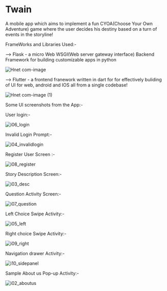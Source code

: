 # Twain
A mobile app which aims to implement a fun CYOA(Choose Your Own Adventure) game where the user decides his destiny based on a turn of events in the storyline!

FrameWorks and Libraries Used:- 

--> Flask - a micro Web WSGI(Web server gateway interface) Backend Framework for building customizable apps in python


![Hnet com-image](https://user-images.githubusercontent.com/60535124/117579716-c6a20780-b111-11eb-80a9-0657feaacb63.png)


--> Flutter - a frontend franework written in dart for for effectively buliding of UI for web, android and IOS all from a single codebase! 


![Hnet com-image (1)](https://user-images.githubusercontent.com/60535124/117579764-036dfe80-b112-11eb-8db8-723f35fdeb38.png)



Some UI screenshots from the App:- 

User login:- 

![i06_login](https://user-images.githubusercontent.com/60535124/117580091-d6bae680-b113-11eb-987d-c02afef0b843.jpg)


Invalid Login Prompt:- 


![i04_invalidlogin](https://user-images.githubusercontent.com/60535124/117580095-dd495e00-b113-11eb-88b7-d7f1f5bf8d96.jpg)


Register User Screen :- 


![i08_register](https://user-images.githubusercontent.com/60535124/117580098-e3d7d580-b113-11eb-9c9d-01ce1810cbbe.jpg)


Story Description Screen:- 


![i03_desc](https://user-images.githubusercontent.com/60535124/117580105-ea664d00-b113-11eb-8767-ba72e5a89556.jpg)


Question Activity Screen:- 


![i07_question](https://user-images.githubusercontent.com/60535124/117580109-f05c2e00-b113-11eb-8057-bdf18dfe34dd.jpg)


Left Choice Swipe Activity:- 


![i05_left](https://user-images.githubusercontent.com/60535124/117580116-f3efb500-b113-11eb-8715-19e51e8a96b4.jpg)


Right choice Swipe Activity:-


![i09_right](https://user-images.githubusercontent.com/60535124/117580118-f81bd280-b113-11eb-9e5f-c703f5237cc0.jpg)


Navigation drawer Activity:- 


![i10_sidepanel](https://user-images.githubusercontent.com/60535124/117580133-11248380-b114-11eb-9e43-1d902db612dc.jpg)

Sample About us Pop-up Activity:- 


![i02_aboutus](https://user-images.githubusercontent.com/60535124/117580131-0bc73900-b114-11eb-8507-563db5252401.jpg)





